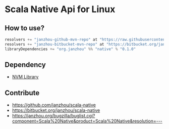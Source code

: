 # Scala Native Api for Linux

## How to use?

```scala
resolvers += "janzhou-github-mvn-repo" at "https://raw.githubusercontent.com/janzhou/mvn-repo/master"
resolvers += "janzhou-bitbucket-mvn-repo" at "https://bitbucket.org/janzhou/mvn-repo/raw/master"
libraryDependencies += "org.janzhou" %% "native" % "0.1.0"
```

## Dependency

- [NVM Library](http://pmem.io/nvml/)

## Contribute

- https://github.com/janzhou/scala-native
- https://bitbucket.org/janzhou/scala-native
- https://janzhou.org/bugzilla/buglist.cgi?component=Scala%20Native&product=Scala%20Native&resolution=---
